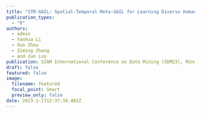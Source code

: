 ```yaml
---
title: "STM-GAIL: Spatial-Temporal Meta-GAIL for Learning Diverse Human Driving Strategies"
publication_types:
  - "0"
authors:
  - admin
  - Yanhua Li
  - Xun Zhou
  - Ziming Zhang
  - and Jun Luo
publication: SIAM International Conference on Data Mining (SDM23), Minneapolis, April 27 - 39, 2023. (27.5% = 105/382 Acceptance Ratio)
draft: false
featured: false
image:
  filename: featured
  focal_point: Smart
  preview_only: false
date: 2023-1-1T12:37:34.401Z
---
```


